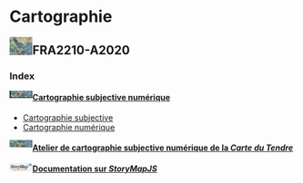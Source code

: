 # Cartographie

<img src="FRA2210-A2020/img/jerry.jpg" width="8%" align="left"/>

## FRA2210-A2020

### Index

<img src="FRA2210-A2020/img/tes3.png" width="8%" align="left"/>

#### [Cartographie subjective numérique](https://mmellet.github.io/Cartographie/FRA2210-A2020/AtCaSuNum.html#/)
  - [Cartographie subjective](https://mmellet.github.io/Cartographie/FRA2210-A2020/AtCaSuNum.html#/2) 
  - [Cartographie numérique](https://mmellet.github.io/Cartographie/FRA2210-A2020/AtCaSuNum.html#/10)
  
<img src="FRA2210-A2020/img/test2.png" width="8%" align="left"/>

#### [Atelier de cartographie subjective numérique de la *Carte du Tendre*](https://mmellet.github.io/Cartographie/FRA2210-A2020/AtCaSuNum.html#/14)

<img src="FRA2210-A2020/img/storymapjs.png" width="8%" align="left"/>

#### [Documentation sur *StoryMapJS*](https://mmellet.github.io/Cartographie/FRA2210-A2020/AtCaSuNum.html#/19) 
